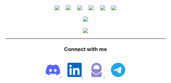 <div align="center">  
  &nbsp;&nbsp;<img
    src="https://cdn.jsdelivr.net/gh/devicons/devicon@latest/icons/html5/html5-plain.svg"
    width="60px"
  />&nbsp;&nbsp;&nbsp;&nbsp;
  <img
    src="https://cdn.jsdelivr.net/gh/devicons/devicon@latest/icons/css3/css3-plain.svg"
    width="60px"
    />&nbsp;&nbsp;&nbsp;&nbsp;
  <img
    src="https://cdn.jsdelivr.net/gh/devicons/devicon@latest/icons/javascript/javascript-plain.svg"
    width="60px"
  />&nbsp;&nbsp;&nbsp;&nbsp;
  <img
    src="https://cdn.jsdelivr.net/gh/devicons/devicon/icons/python/python-original.svg"
    width="60px"
  />&nbsp;&nbsp;&nbsp;&nbsp;
  <img
    src="https://cdn.jsdelivr.net/gh/devicons/devicon@latest/icons/react/react-original.svg"
    width="60px"
  />&nbsp;&nbsp;&nbsp;&nbsp;
  <img
    src="https://cdn.jsdelivr.net/gh/devicons/devicon/icons/nodejs/nodejs-original.svg"
    width="60px"
  />&nbsp;&nbsp;
<br/>
<br/>
<img 
		src="https://legion-readme-stats.vercel.app/api?username=anon-legion&count_private=true&show_icons=true&hide=issues&theme=github_dark&bg_color=000000&hide_border=true&custom_title=Gio%27s%20GitHub%20Stats"
  />
<br/>
<br/>
<img
    src="https://github-readme-streak-stats.herokuapp.com?user=anon-legion&theme=prussian&hide_border=true&date_format=M%20j%5B%2C%20Y%5D&background=000000&ring=4A8CD6&fire=1F6FEA&currStreakNum=C3D1D9&currStreakLabel=1F6FEA&sideLabels=5096E7"
  />

</div>

---

<div align="center">
  <h3><strong>Connect with me</strong></h3>
  <br>  
  <a href="https://discordapp.com/users/842569824882262037" target="_blank" rel="noreferrer nofollow">
    <img height="45" width="45" src="./img/discord.svg"/>
  </a>&nbsp;&nbsp;&nbsp;&nbsp;
  <a href="https://www.linkedin.com/in/gio-v" target="_blank" rel="noreferrer nofollow">
    <img height="45" width="45" src="./img/linkedin.svg"/>
  </a>&nbsp;&nbsp;&nbsp;&nbsp;
  <a href="mailto:g.xmail@protonmail.com" target="_blank" rel="noreferrer nofollow">
    <img height="45" width="45" src="./img/protonmail.svg"/>
  </a>&nbsp;&nbsp;&nbsp;&nbsp;
  <a href="https://t.me/anon_legi0n" target="_blank" rel="noreferrer nofollow">
    <img height="45" width="45" src="./img/telegram.svg"/>
  </a>
</div>
